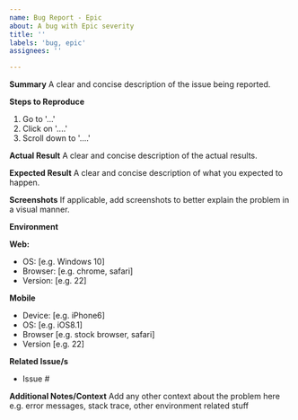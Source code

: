```yaml
---
name: Bug Report - Epic
about: A bug with Epic severity
title: ''
labels: 'bug, epic'
assignees: ''

---
```


**Summary**
A clear and concise description of the issue being reported.

**Steps to Reproduce**

1. Go to '...'
2. Click on '....'
3. Scroll down to '....'

**Actual Result**
A clear and concise description of the actual results.

**Expected Result**
A clear and concise description of what you expected to happen.

**Screenshots**
If applicable, add screenshots to better explain the problem in a visual manner.

**Environment**

**Web:**
- OS: [e.g. Windows 10]
- Browser: [e.g. chrome, safari]
- Version: [e.g. 22]

**Mobile**
- Device: [e.g. iPhone6]
- OS: [e.g. iOS8.1]
- Browser [e.g. stock browser, safari]
- Version [e.g. 22]

**Related Issue/s**
- Issue #<Issue Number>

**Additional Notes/Context**
Add any other context about the problem here e.g. error messages, stack trace, other environment related stuff